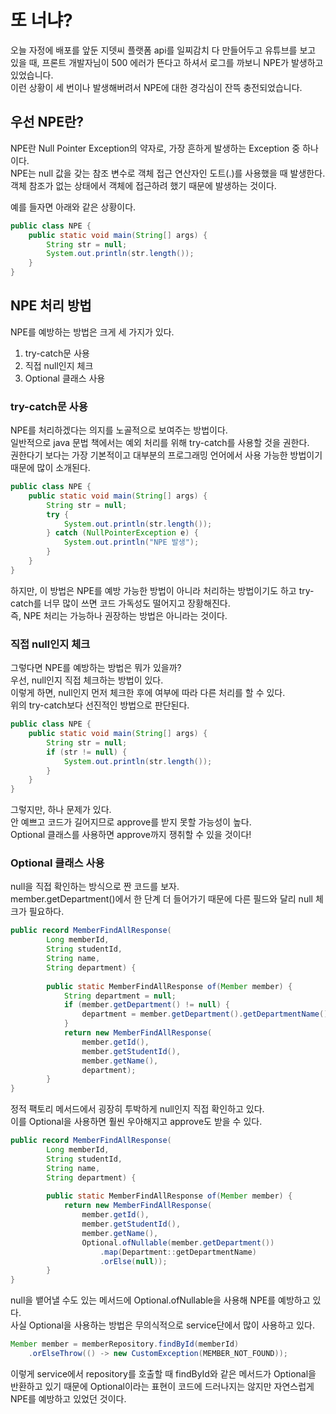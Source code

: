 # 또 너냐?

오늘 자정에 배포를 앞둔 지뎃씨 플랫폼 api를 일찌감치 다 만들어두고 유튜브를 보고 있을 때, 
프론트 개발자님이 500 에러가 뜬다고 하셔서 로그를 까보니 NPE가 발생하고 있었습니다.  
이런 상황이 세 번이나 발생해버려서 NPE에 대한 경각심이 잔뜩 충전되었습니다.

## 우선 NPE란?
NPE란 Null Pointer Exception의 약자로, 
가장 흔하게 발생하는 Exception 중 하나이다.  
NPE는 null 값을 갖는 참조 변수로 객체 접근 연산자인 도트(.)를 사용했을 때 발생한다.  
객체 참조가 없는 상태에서 객체에 접근하려 했기 때문에 발생하는 것이다.

예를 들자면 아래와 같은 상황이다.
```java
public class NPE {
    public static void main(String[] args) {
        String str = null;
        System.out.println(str.length());
    }
}
```

## NPE 처리 방법
NPE를 예방하는 방법은 크게 세 가지가 있다.
1. try-catch문 사용  
2. 직접 null인지 체크
3. Optional 클래스 사용


### try-catch문 사용
NPE를 처리하겠다는 의지를 노골적으로 보여주는 방법이다.  
일반적으로 java 문법 책에서는 예외 처리를 위해 try-catch를 사용할 것을 권한다.  
권한다기 보다는 가장 기본적이고 대부분의 프로그래밍 언어에서 사용 가능한 방법이기 때문에 
많이 소개된다.
```java
public class NPE {
    public static void main(String[] args) {
        String str = null;
        try {
            System.out.println(str.length());
        } catch (NullPointerException e) {
            System.out.println("NPE 발생");
        }
    }
}
```
하지만, 이 방법은 NPE를 예방 가능한 방법이 아니라 처리하는 방법이기도 하고 try-catch를 
너무 많이 쓰면 코드 가독성도 떨어지고 장황해진다.  
즉, NPE 처리는 가능하나 권장하는 방법은 아니라는 것이다.

### 직접 null인지 체크
그렇다면 NPE를 예방하는 방법은 뭐가 있을까?  
우선, null인지 직접 체크하는 방법이 있다.  
이렇게 하면, null인지 먼저 체크한 후에 여부에 따라 다른 처리를 할 수 있다.  
위의 try-catch보다 선진적인 방법으로 판단된다.  
```java
public class NPE {
    public static void main(String[] args) {
        String str = null;
        if (str != null) {
            System.out.println(str.length());
        }
    }
}
```
그렇지만, 하나 문제가 있다.  
안 예쁘고 코드가 길어지므로 approve를 받지 못할 가능성이 높다.  
Optional 클래스를 사용하면 approve까지 쟁취할 수 있을 것이다!

### Optional 클래스 사용
null을 직접 확인하는 방식으로 짠 코드를 보자.  
member.getDepartment()에서 한 단계 더 들어가기 때문에 다른 필드와 달리 null 체크가 필요하다.
```java
public record MemberFindAllResponse(
        Long memberId,
        String studentId,
        String name,
        String department) {
    
        public static MemberFindAllResponse of(Member member) {
            String department = null;
            if (member.getDepartment() != null) {
                department = member.getDepartment().getDepartmentName();
            }
            return new MemberFindAllResponse(
                member.getId(),
                member.getStudentId(),
                member.getName(),
                department);
        }
}
```
정적 팩토리 메서드에서 굉장히 투박하게 null인지 직접 확인하고 있다.  
이를 Optional을 사용하면 훨씬 우아해지고 approve도 받을 수 있다. 
```java
public record MemberFindAllResponse(
        Long memberId,
        String studentId,
        String name,
        String department) {
    
        public static MemberFindAllResponse of(Member member) {
            return new MemberFindAllResponse(
                member.getId(),
                member.getStudentId(),
                member.getName(),
                Optional.ofNullable(member.getDepartment())
                    .map(Department::getDepartmentName)
                    .orElse(null));
        }
}
```
null을 뱉어낼 수도 있는 메서드에 Optional.ofNullable을 사용해 NPE를 예방하고 있다.  
사실 Optional을 사용하는 방법은 무의식적으로 service단에서 많이 사용하고 있다.  
```java
Member member = memberRepository.findById(memberId)
    .orElseThrow(() -> new CustomException(MEMBER_NOT_FOUND));
```
이렇게 service에서 repository를 호출할 때 findById와 같은 메서드가 Optional을 
반환하고 있기 때문에 Optional이라는 표현이 코드에 드러나지는 않지만 자연스럽게 NPE를 예방하고 있었던 것이다.